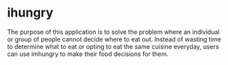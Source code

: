 # ihungry
The purpose of this application is to solve the problem where an individual or group of people cannot decide where to eat out. Instead of wasting time to determine what to eat or opting to eat the same cuisine everyday, users can use imhungry to make their food decisions for them. 
